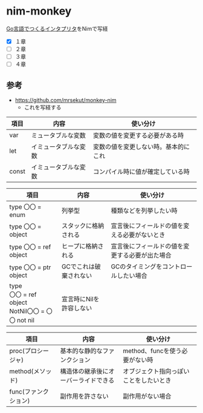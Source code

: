 # nim-monkey

[Go言語でつくるインタプリタ](https://www.oreilly.co.jp/books/9784873118222/)をNimで写経

- [x] １章
- [ ] ２章
- [ ] ３章
- [ ] ４章
## 参考

* https://github.com/mrsekut/monkey-nim
  * これを写経する　

|項目|内容|使い分け|
|---|---|---|
|var|ミュータブルな変数|変数の値を変更する必要がある時|
|let|イミュータブルな変数|変数の値を変更しない時。基本的にこれ|
|const|イミュータブルな変数|コンパイル時に値が確定している時|


|項目|内容|使い分け|
|---|---|---|
|type 〇〇 = enum|列挙型|種類などを列挙したい時|
|type 〇〇 = object|スタックに格納される|宣言後にフィールドの値を変える必要がないとき|
|type 〇〇 = ref object|ヒープに格納される|宣言後にフィールドの値を変更する必要が出た場合|
|type 〇〇 = ptr object|GCでこれは破棄されない|GCのタイミングをコントロールしたい場合|
|type <br>  〇〇 = ref object<br>  NotNil〇〇 = 〇〇 not nil|宣言時にNilを許容しない||

|項目|内容|使い分け|
|---|---|---|
|proc(プロシージャ)|基本的な静的なファンクション|method、funcを使う必要がない時|
|method(メソッド)|構造体の継承後にオーバーライドできる|オブジェクト指向っぽいことをしたいとき|
|func(ファンクション)|副作用を許さない|副作用がない場合|


